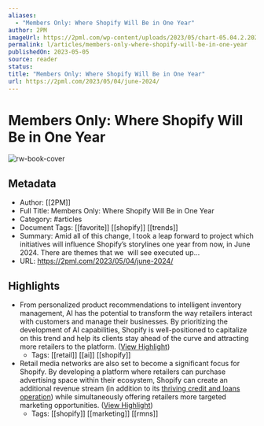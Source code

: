 ```yaml
---
aliases:
  - "Members Only: Where Shopify Will Be in One Year"
author: 2PM
imageUrl: https://2pml.com/wp-content/uploads/2023/05/chart-05.04.2.2023-scaled.jpg
permalink: l/articles/members-only-where-shopify-will-be-in-one-year
publishedOn: 2023-05-05
source: reader
status: 
title: "Members Only: Where Shopify Will Be in One Year"
url: https://2pml.com/2023/05/04/june-2024/
---
```

# Members Only: Where Shopify Will Be in One Year

![rw-book-cover](https://2pml.com/wp-content/uploads/2023/05/chart-05.04.2.2023-scaled.jpg)

## Metadata

- Author: [[2PM]]
- Full Title: Members Only: Where Shopify Will Be in One Year
- Category: #articles
- Document Tags: [[favorite]] [[shopify]] [[trends]]
- Summary: Amid all of this change, I took a leap forward to project which initiatives will influence Shopify’s storylines one year from now, in June 2024. There are themes that we  will see executed up…
- URL: https://2pml.com/2023/05/04/june-2024/

## Highlights

- From personalized product recommendations to intelligent inventory management, AI has the potential to transform the way retailers interact with customers and manage their businesses. By prioritizing the development of AI capabilities, Shopify is well-positioned to capitalize on this trend and help its clients stay ahead of the curve and attracting more retailers to the platform. ([View Highlight](https://read.readwise.io/read/01h28c08aeprnbt15xv5vg72qs))
    - Tags: [[retail]] [[ai]] [[shopify]]
- Retail media networks are also set to become a significant focus for Shopify. By developing a platform where retailers can purchase advertising space within their ecosystem, Shopify can create an additional revenue stream (in addition to its [thriving credit and loans operation](https://2pml.com/2022/11/07/workingcapital/)) while simultaneously offering retailers more targeted marketing opportunities. ([View Highlight](https://read.readwise.io/read/01h28bzr53z5hjd0pgejjqyhck))
    - Tags: [[shopify]] [[marketing]] [[rmns]]
